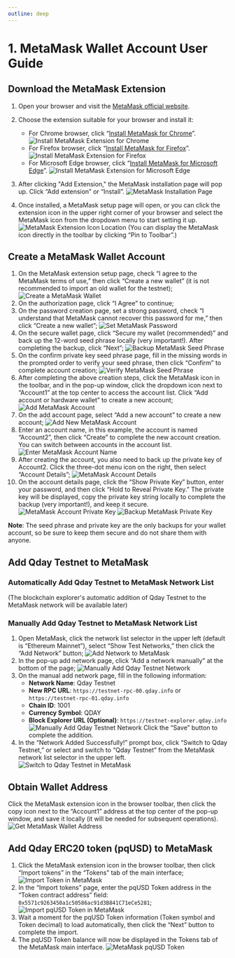 ```yaml
---
outline: deep
---
```


# 1. MetaMask Wallet Account User Guide

## Download the MetaMask Extension

1. Open your browser and visit the [MetaMask official website](https://metamask.io/).

2. Choose the extension suitable for your browser and install it:

   - For Chrome browser, click “[Install MetaMask for Chrome](https://chrome.google.com/webstore/detail/nkbihfbeogaeaoehlefnkodbefgpgknn)”.
   ![Install MetaMask Extension for Chrome](/qday-testnet/metamask/chrome-metamask-install-en.png)<br>
   - For Firefox browser, click “[Install MetaMask for Firefox](https://addons.mozilla.org/zh-CN/firefox/addon/ether-metamask/)”.
   ![Install MetaMask Extension for Firefox](/qday-testnet/metamask/firefox-metamask-install-en.png)<br>
   - For Microsoft Edge browser, click “[Install MetaMask for Microsoft Edge](https://microsoftedge.microsoft.com/addons/detail/metamask/ejbalbakoplchlghecdalmeeeajnimhm)”.
   ![Install MetaMask Extension for Microsoft Edge](/qday-testnet/metamask/edge-metamask-install-en.png)<br>
3. After clicking "Add Extension," the MetaMask installation page will pop up. Click “Add extension” or “Install”.
   ![MetaMask Installation Page](/qday-testnet/metamask/add-to-edge-en.png)
4. Once installed, a MetaMask setup page will open, or you can click the extension icon in the upper right corner of your browser and select the MetaMask icon from the dropdown menu to start setting it up.
   ![MetaMask Extension Icon Location](/qday-testnet/metamask/metamask-display-icon-en.png)
   (You can display the MetaMask icon directly in the toolbar by clicking “Pin to Toolbar”.)

## Create a MetaMask Wallet Account

1. On the MetaMask extension setup page, check “I agree to the MetaMask terms of use,” then click “Create a new wallet” (it is not recommended to import an old wallet for the testnet);
   ![Create a MetaMask Wallet](/qday-testnet/metamask/create-metamask-wallet-en.png)
2. On the authorization page, click “I Agree” to continue;
3. On the password creation page, set a strong password, check “I understand that MetaMask cannot recover this password for me,” then click “Create a new wallet”;
   ![Set MetaMask Password](/qday-testnet/metamask/set-metamask-password-en.png)
4. On the secure wallet page, click “Secure my wallet (recommended)” and back up the 12-word seed phrase locally (very important!). After completing the backup, click “Next”;
   ![Backup MetaMask Seed Phrase](/qday-testnet/metamask/backup-metamask-mnemonic-en.png)
5. On the confirm private key seed phrase page, fill in the missing words in the prompted order to verify your seed phrase, then click “Confirm” to complete account creation;
   ![Verify MetaMask Seed Phrase](/qday-testnet/metamask/verify-metamask-mnemonic-en.png)
6. After completing the above creation steps, click the MetaMask icon in the toolbar, and in the pop-up window, click the dropdown icon next to “Account1” at the top center to access the account list. Click “Add account or hardware wallet” to create a new account;
   ![Add MetaMask Account](/qday-testnet/metamask/add-metamask-account-en.png)
7. On the add account page, select “Add a new account” to create a new account;
   ![Add New MetaMask Account](/qday-testnet/metamask/add-new-metamask-account-en.png)
8. Enter an account name, in this example, the account is named “Account2”, then click “Create” to complete the new account creation. You can switch between accounts in the account list.
   ![Enter MetaMask Account Name](/qday-testnet/metamask/input-metamask-account-en.png)
9. After creating the account, you also need to back up the private key of Account2. Click the three-dot menu icon on the right, then select “Account Details”;
   ![MetaMask Account Details](/qday-testnet/metamask/metamask-account-detail-en.png)
10. On the account details page, click the “Show Private Key” button, enter your password, and then click “Hold to Reveal Private Key.” The private key will be displayed, copy the private key string locally to complete the backup (very important!), and keep it secure.
   ![MetaMask Account Private Key](/qday-testnet/metamask/metamask-account-privatekey1-en.png)
   ![Backup MetaMask Private Key](/qday-testnet/metamask/metamask-account-privatekey2-en.png)

**Note**: The seed phrase and private key are the only backups for your wallet account, so be sure to keep them secure and do not share them with anyone.

## Add Qday Testnet to MetaMask

### Automatically Add Qday Testnet to MetaMask Network List
(The blockchain explorer's automatic addition of Qday Testnet to the MetaMask network will be available later)

### Manually Add Qday Testnet to MetaMask Network List

1. Open MetaMask, click the network list selector in the upper left (default is “Ethereum Mainnet”), select “Show Test Networks,” then click the “Add Network” button;
   ![Add Network to MetaMask](/qday-testnet/metamask/add-metamask-network1-en.png)
2. In the pop-up add network page, click “Add a network manually” at the bottom of the page;
   ![Manually Add Qday Testnet Network](/qday-testnet/metamask/add-metamask-network2.png)
3. On the manual add network page, fill in the following information:
   - **Network Name**: Qday Testnet
   - **New RPC URL**: `https://testnet-rpc-00.qday.info` or `https://testnet-rpc-01.qday.info`
   - **Chain ID**: 1001
   - **Currency Symbol**: QDAY
   - **Block Explorer URL (Optional)**: `https://testnet-explorer.qday.info`
   ![Manually Add Qday Testnet Network](/qday-testnet/metamask/add-metamask-network3-en.png)
   Click the “Save” button to complete the addition.
4. In the “Network Added Successfully!” prompt box, click “Switch to Qday Testnet,” or select and switch to “Qday Testnet” from the MetaMask network list selector in the upper left.
   ![Switch to Qday Testnet in MetaMask](/qday-testnet/metamask/switch-metamask-qday-testnet-network-en.png)

## Obtain Wallet Address

Click the MetaMask extension icon in the browser toolbar, then click the copy icon next to the “Account1” address at the top center of the pop-up window, and save it locally (it will be needed for subsequent operations).
![Get MetaMask Wallet Address](/qday-testnet/metamask/get-metamask-address.png)

## Add Qday ERC20 token (pqUSD) to MetaMask

1. Click the MetaMask extension icon in the browser toolbar, then click “Import tokens” in the “Tokens” tab of the main interface;
   ![Import Token in MetaMask](/qday-testnet/metamask/import-tokens1.png)
2. In the “Import tokens” page, enter the pqUSD Token address in the “Token contract address” field: `0x5571c9263450a1c50586ac91d3B841C71eCe5281`;
   ![Import pqUSD Token in MetaMask](/qday-testnet/metamask/import-tokens2.png)
3. Wait a moment for the pqUSD Token information (Token symbol and Token decimal) to load automatically, then click the “Next” button to complete the import.
4. The pqUSD Token balance will now be displayed in the Tokens tab of the MetaMask main interface.
   ![MetaMask pqUSD Token](/qday-testnet/metamask/pqusd-tokens.png)
